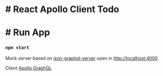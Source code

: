 # # React Apollo Client Todo

# # Run App

### `npm start`

Mock server based on [json-graphql-server](https://www.npmjs.com/package/json-graphql-server) open in [http://localhost:4000](http://localhost:4000)

Client [Apollo GraphQL](https://www.apollographql.com/)
